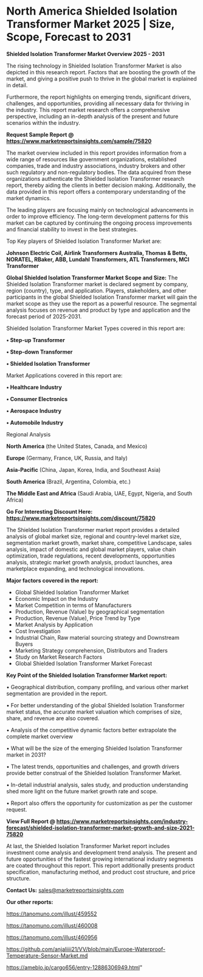# North America Shielded Isolation Transformer Market 2025 | Size, Scope, Forecast to 2031

<Strong> Shielded Isolation Transformer Market Overview 2025 - 2031</strong>

The rising technology in Shielded Isolation Transformer Market is also depicted in this research report. Factors that are boosting the growth of the market, and giving a positive push to thrive in the global market is explained in detail.

Furthermore, the report highlights on emerging trends, significant drivers, challenges, and opportunities, providing all necessary data for thriving in the industry. This report market research offers a comprehensive perspective, including an in-depth analysis of the present and future scenarios within the industry.

<strong>Request Sample Report @ <a href=https://www.marketreportsinsights.com/sample/75820>https://www.marketreportsinsights.com/sample/75820</a></strong>

The market overview included in this report provides information from a wide range of resources like government organizations, established companies, trade and industry associations, industry brokers and other such regulatory and non-regulatory bodies. The data acquired from these organizations authenticate the Shielded Isolation Transformer research report, thereby aiding the clients in better decision making. Additionally, the data provided in this report offers a contemporary understanding of the market dynamics.

The leading players are focusing mainly on technological advancements in order to improve efficiency. The long-term development patterns for this market can be captured by continuing the ongoing process improvements and financial stability to invest in the best strategies.

Top Key players of Shielded Isolation Transformer Market are:

<strong>Johnson Electric Coil, Airlink Transformers Australia, Thomas & Betts, NORATEL, RBaker, ABB, Lundahl Transformers, ATL Transformers, MCI Transformer</strong>

<strong><b>Global Shielded Isolation Transformer Market Scope and Size:</b></strong>
The Shielded Isolation Transformer market is declared segment by company, region (country), type, and application. Players, stakeholders, and other participants in the global Shielded Isolation Transformer market will gain the market scope as they use the report as a powerful resource. The segmental analysis focuses on revenue and product by type and application and the forecast period of 2025-2031.

Shielded Isolation Transformer Market Types covered in this report are:

<strong>• Step-up Transformer

• Step-down Transformer

• Shielded Isolation Transformer</strong>

Market Applications covered in this report are:

<strong>• Healthcare Industry

• Consumer Electronics

• Aerospace Industry

• Automobile Industry</strong> 

Regional Analysis

<strong>North America</strong> (the United States, Canada, and Mexico)

<strong>Europe</strong> (Germany, France, UK, Russia, and Italy)

<strong>Asia-Pacific</strong> (China, Japan, Korea, India, and Southeast Asia)

<strong>South America</strong> (Brazil, Argentina, Colombia, etc.)

<strong>The Middle East and Africa</strong> (Saudi Arabia, UAE, Egypt, Nigeria, and South Africa)

<strong>Go For Interesting Discount Here: <a href=https://www.marketreportsinsights.com/discount/75820>https://www.marketreportsinsights.com/discount/75820</a></strong>

The Shielded Isolation Transformer market report provides a detailed analysis of global market size, regional and country-level market size, segmentation market growth, market share, competitive Landscape, sales analysis, impact of domestic and global market players, value chain optimization, trade regulations, recent developments, opportunities analysis, strategic market growth analysis, product launches, area marketplace expanding, and technological innovations.

<strong><b>Major factors covered in the report:</b></strong>
<ul>
  <li>Global Shielded Isolation Transformer Market </li>
  <li>Economic Impact on the Industry</li>
  <li>Market Competition in terms of Manufacturers</li>
  <li>Production, Revenue (Value) by geographical segmentation</li>
  <li>Production, Revenue (Value), Price Trend by Type</li>
  <li>Market Analysis by Application</li>
  <li>Cost Investigation</li>
  <li>Industrial Chain, Raw material sourcing strategy and Downstream Buyers</li>
  <li>Marketing Strategy comprehension, Distributors and Traders</li>
  <li>Study on Market Research Factors</li>
  <li>Global Shielded Isolation Transformer Market Forecast</li>
</ul>

<strong><b>Key Point of the Shielded Isolation Transformer Market report:</b></strong>

• Geographical distribution, company profiling, and various other market segmentation are provided in the report.

• For better understanding of the global Shielded Isolation Transformer market status, the accurate market valuation which comprises of size, share, and revenue are also covered.

• Analysis of the competitive dynamic factors better extrapolate the complete market overview

• What will be the size of the emerging Shielded Isolation Transformer market in 2031?

• The latest trends, opportunities and challenges, and growth drivers provide better construal of the Shielded Isolation Transformer Market.

• In-detail industrial analysis, sales study, and production understanding shed more light on the future market growth rate and scope.

• Report also offers the opportunity for customization as per the customer request.

<strong><b>View Full Report @ <a href=https://www.marketreportsinsights.com/industry-forecast/shielded-isolation-transformer-market-growth-and-size-2021-75820>https://www.marketreportsinsights.com/industry-forecast/shielded-isolation-transformer-market-growth-and-size-2021-75820</a></b></strong>


At last, the Shielded Isolation Transformer Market report includes investment come analysis and development trend analysis. The present and future opportunities of the fastest growing international industry segments are coated throughout this report. This report additionally presents product specification, manufacturing method, and product cost structure, and price structure.

<strong>Contact Us:</strong>
sales@marketreportsinsights.com

<strong>Our other reports:</strong>

<a href=https://tanomuno.com/illust/459552>https://tanomuno.com/illust/459552</a>

<a href=https://tanomuno.com/illust/460008>https://tanomuno.com/illust/460008</a>

<a href=https://tanomuno.com/illust/460956>https://tanomuno.com/illust/460956</a>

<a href=https://github.com/anjaliiii21/VV/blob/main/Europe-Waterproof-Temperature-Sensor-Market.md>https://github.com/anjaliiii21/VV/blob/main/Europe-Waterproof-Temperature-Sensor-Market.md</a>

<a href=https://ameblo.jp/cargo656/entry-12886306949.html>https://ameblo.jp/cargo656/entry-12886306949.html</a>"
